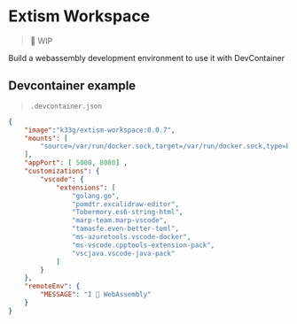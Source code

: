 # Extism Workspace
> 🚧 WIP

Build a webassembly development environment to use it with DevContainer

## Devcontainer example

> `.devcontainer.json`
```json
{
    "image":"k33g/extism-workspace:0.0.7",
    "mounts": [
        "source=/var/run/docker.sock,target=/var/run/docker.sock,type=bind"
    ],
    "appPort": [ 5000, 8080] ,
    "customizations": {
        "vscode": {
            "extensions": [
                "golang.go",
                "pomdtr.excalidraw-editor",
                "Tobermory.es6-string-html",
                "marp-team.marp-vscode",
                "tamasfe.even-better-toml",
                "ms-azuretools.vscode-docker",
                "ms-vscode.cpptools-extension-pack",
                "vscjava.vscode-java-pack"
            ]
        }
    },
    "remoteEnv": {
        "MESSAGE": "I 💜 WebAssembly"
    }
}
```
